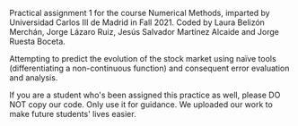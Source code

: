 Practical assignment 1 for the course Numerical Methods, imparted by Universidad Carlos III de Madrid in Fall 2021. Coded by Laura Belizón Merchán, Jorge Lázaro Ruiz, Jesús Salvador Martínez Alcaide and Jorge Ruesta Boceta.

Attempting to predict the evolution of the stock market using naïve tools (differentiating a non-continuous function) and consequent error evaluation and analysis.

If you are a student who's been assigned this practice as well, please DO NOT copy our code. Only use it for guidance. We uploaded our work to make future students' lives easier.
